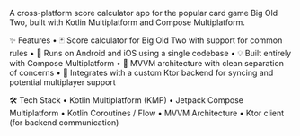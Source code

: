A cross-platform score calculator app for the popular card game Big Old Two, built with Kotlin Multiplatform and Compose Multiplatform.

✨ Features
	•	🃏 Score calculator for Big Old Two with support for common rules
	•	📱 Runs on Android and iOS using a single codebase
	•	💡 Built entirely with Compose Multiplatform
	•	🧪 MVVM architecture with clean separation of concerns
	•	🔗 Integrates with a custom Ktor backend for syncing and potential multiplayer support

🛠 Tech Stack
	•	Kotlin Multiplatform (KMP)
	•	Jetpack Compose Multiplatform
	•	Kotlin Coroutines / Flow
	•	MVVM Architecture
	•	Ktor client (for backend communication)
